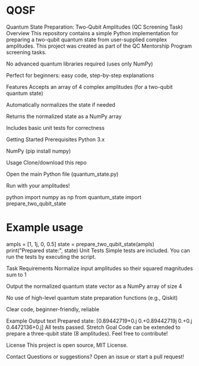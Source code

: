 # QOSF
Quantum State Preparation: Two-Qubit Amplitudes (QC Screening Task)
Overview
This repository contains a simple Python implementation for preparing a two-qubit quantum state from user-supplied complex amplitudes. This project was created as part of the QC Mentorship Program screening tasks.

No advanced quantum libraries required (uses only NumPy)

Perfect for beginners: easy code, step-by-step explanations

Features
Accepts an array of 4 complex amplitudes (for a two-qubit quantum state)

Automatically normalizes the state if needed

Returns the normalized state as a NumPy array

Includes basic unit tests for correctness

Getting Started
Prerequisites
Python 3.x

NumPy (pip install numpy)

Usage
Clone/download this repo

Open the main Python file (quantum_state.py)

Run with your amplitudes!

python
import numpy as np
from quantum_state import prepare_two_qubit_state

# Example usage
ampls = [1, 1j, 0, 0.5]
state = prepare_two_qubit_state(ampls)
print("Prepared state:", state)
Unit Tests
Simple tests are included. You can run the tests by executing the script.

Task Requirements
Normalize input amplitudes so their squared magnitudes sum to 1

Output the normalized quantum state vector as a NumPy array of size 4

No use of high-level quantum state preparation functions (e.g., Qiskit)

Clear code, beginner-friendly, reliable

Example Output
text
Prepared state: [0.89442719+0.j 0.+0.89442719j 0.+0.j 0.4472136+0.j]
All tests passed.
Stretch Goal
Code can be extended to prepare a three-qubit state (8 amplitudes). Feel free to contribute!

License
This project is open source, MIT License.

Contact
Questions or suggestions? Open an issue or start a pull request!
